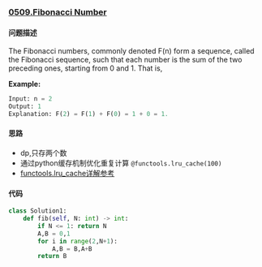 ### [0509.Fibonacci Number](https://leetcode-cn.com/problems/fibonacci-number/)

#### 问题描述
The Fibonacci numbers, commonly denoted F(n) form a sequence, called the Fibonacci sequence, such that each number is the sum of the two preceding ones, starting from 0 and 1. That is,

**Example:**
```python
Input: n = 2
Output: 1
Explanation: F(2) = F(1) + F(0) = 1 + 0 = 1.
```

#### 思路
- dp,只存两个数
- 通过python缓存机制优化重复计算 `@functools.lru_cache(100)`
- [functools.lru_cache详解参考](https://www.notion.so/diobrando0825/5-Python-functools-lru_cache-f6e756674a5a42fa95b13d876d250953)

#### 代码

```python
class Solution1:
    def fib(self, N: int) -> int:
        if N <= 1: return N
        A,B = 0,1
        for i in range(2,N+1):
            A,B = B,A+B
        return B
```